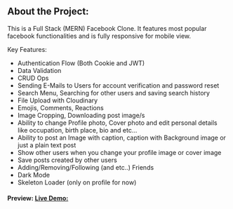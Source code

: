 ## About the Project:
This is a Full Stack (MERN) Facebook Clone.
It features most popular facebook functionalities and is fully responsive for mobile view.

Key Features:
- Authentication Flow (Both Cookie and JWT)
- Data Validation
- CRUD Ops
- Sending E-Mails to Users for account verification and password reset
- Search Menu, Searching for other users and saving search history
- File Upload with Cloudinary
- Emojis, Comments, Reactions
- Image Cropping, Downloading post image/s
- Ability to change Profile photo, Cover photo and edit personal details like occupation, birth place, bio and etc...
- Ability to post an Image with caption, caption with Background image or just a plain text post
- Show other users when you change your profile image or cover image
- Save posts created by other users
- Adding/Removing/Following (and etc..) Friends
- Dark Mode
- Skeleton Loader (only on profile for now)

#### Preview: [Live Demo:]()
